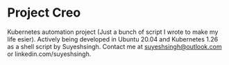 # Project Creo
Kubernetes automation project (Just a bunch of script I wrote to make my life esier).
Actively being developed in Ubuntu 20.04 and Kubernetes 1.26 as a shell script by Suyeshsingh.
Contact me at suyeshsingh@outlook.com or linkedin.com/suyeshsingh.
